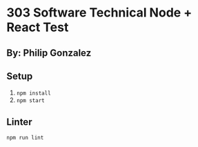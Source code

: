 # 303 Software Technical Node + React Test
## By: Philip Gonzalez

## Setup
1.  `npm install`
2.  `npm start`

## Linter
`npm run lint`
